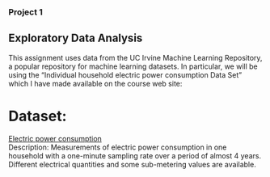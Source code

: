 ### Project 1
## Exploratory Data Analysis

This assignment uses data from the UC Irvine Machine Learning Repository, a popular repository for machine learning datasets. In particular, we will be using the “Individual household electric power consumption Data Set” which I have made available on the course web site:

# Dataset:
[Electric power consumption](https://d396qusza40orc.cloudfront.net/exdata%2Fdata%2Fhousehold_power_consumption.zip)
</br>Description: Measurements of electric power consumption in one household with a one-minute sampling rate over a period of almost 4 years. Different electrical quantities and some sub-metering values are available.
